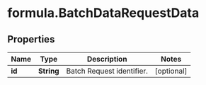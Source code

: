 # formula.BatchDataRequestData

## Properties

Name | Type | Description | Notes
------------ | ------------- | ------------- | -------------
**id** | **String** | Batch Request identifier. | [optional] 


